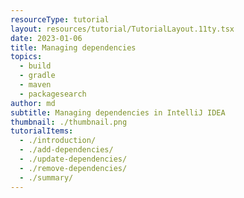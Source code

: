 ```yaml
---
resourceType: tutorial
layout: resources/tutorial/TutorialLayout.11ty.tsx
date: 2023-01-06
title: Managing dependencies
topics:
  - build
  - gradle
  - maven
  - packagesearch
author: md
subtitle: Managing dependencies in IntelliJ IDEA
thumbnail: ./thumbnail.png
tutorialItems:
  - ./introduction/
  - ./add-dependencies/
  - ./update-dependencies/
  - ./remove-dependencies/
  - ./summary/
---
```

